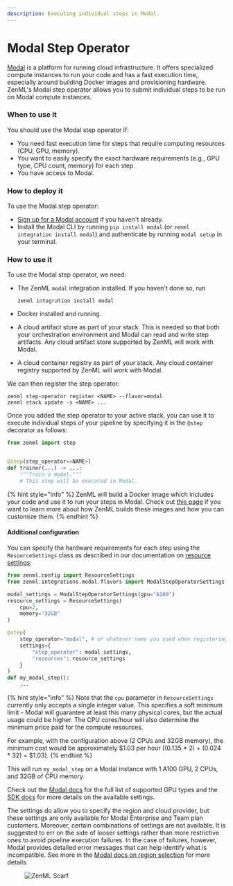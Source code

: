 ```yaml
---
description: Executing individual steps in Modal.
---
```


# Modal Step Operator

[Modal](https://modal.com) is a platform for running cloud infrastructure. It offers specialized compute instances to run your code and has a fast execution time, especially around building Docker images and provisioning hardware. ZenML's Modal step operator allows you to submit individual steps to be run on Modal compute instances.

### When to use it

You should use the Modal step operator if:

* You need fast execution time for steps that require computing resources (CPU, GPU, memory).
* You want to easily specify the exact hardware requirements (e.g., GPU type, CPU count, memory) for each step.
* You have access to Modal.

### How to deploy it

To use the Modal step operator:

* [Sign up for a Modal account](https://modal.com/signup) if you haven't already.
* Install the Modal CLI by running `pip install modal` (or `zenml integration install modal`) and authenticate by running `modal setup` in your terminal.

### How to use it

To use the Modal step operator, we need:

* The ZenML `modal` integration installed. If you haven't done so, run

  ```shell
  zenml integration install modal
  ```
* Docker installed and running.
* A cloud artifact store as part of your stack. This is needed so that both your
  orchestration environment and Modal can read and write step artifacts. Any
  cloud artifact store supported by ZenML will work with Modal.
* A cloud container registry as part of your stack. Any cloud container
  registry supported by ZenML will work with Modal.

We can then register the step operator:

```shell
zenml step-operator register <NAME> --flavor=modal
zenml stack update -s <NAME> ...
```

Once you added the step operator to your active stack, you can use it to execute individual steps of your pipeline by specifying it in the `@step` decorator as follows:

```python
from zenml import step


@step(step_operator=<NAME>)
def trainer(...) -> ...:
    """Train a model."""
    # This step will be executed in Modal.
```

{% hint style="info" %}
ZenML will build a Docker image which includes your code and use it to run your steps in Modal. Check out [this page](../../how-to/customize-docker-builds/README.md) if you want to learn more about how ZenML builds these images and how you can customize them.
{% endhint %}

#### Additional configuration

You can specify the hardware requirements for each step using the
`ResourceSettings` class as described in our documentation on [resource settings](../../how-to/training-with-gpus/training-with-gpus.md):

```python
from zenml.config import ResourceSettings
from zenml.integrations.modal.flavors import ModalStepOperatorSettings

modal_settings = ModalStepOperatorSettings(gpu="A100")
resource_settings = ResourceSettings(
    cpu=2,
    memory="32GB"
)

@step(
    step_operator="modal", # or whatever name you used when registering the step operator
    settings={
        "step_operator": modal_settings,
        "resources": resource_settings
    }
)
def my_modal_step():
    ...
```

{% hint style="info" %}
Note that the `cpu` parameter in `ResourceSettings` currently only accepts a single integer value. This specifies a soft minimum limit - Modal will guarantee at least this many physical cores, but the actual usage could be higher. The CPU cores/hour will also determine the minimum price paid for the compute resources.

For example, with the configuration above (2 CPUs and 32GB memory), the minimum cost would be approximately $1.03 per hour ((0.135 * 2) + (0.024 * 32) = $1.03).
{% endhint %}

This will run `my_modal_step` on a Modal instance with 1 A100 GPU, 2 CPUs, and
32GB of CPU memory.

Check out the [Modal docs](https://modal.com/docs/reference/modal.gpu) for the
full list of supported GPU types and the [SDK
docs](https://sdkdocs.zenml.io/latest/integration\_code\_docs/integrations-modal/#zenml.integrations.modal.flavors.modal\_step\_operator\_flavor.ModalStepOperatorSettings)
for more details on the available settings.

The settings do allow you to specify the region and cloud provider, but these
settings are only available for Modal Enterprise and Team plan customers.
Moreover, certain combinations of settings are not available. It is suggested to
err on the side of looser settings rather than more restrictive ones to avoid
pipeline execution failures. In the case of failures, however, Modal provides
detailed error messages that can help identify what is incompatible. See more in
the [Modal docs on region selection](https://modal.com/docs/guide/region-selection) for more
details.

<!-- For scarf -->
<figure><img alt="ZenML Scarf" referrerpolicy="no-referrer-when-downgrade" src="https://static.scarf.sh/a.png?x-pxid=f0b4f458-0a54-4fcd-aa95-d5ee424815bc" /></figure>


